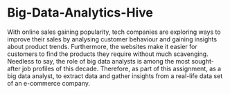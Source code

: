 # Big-Data-Analytics-Hive
With online sales gaining popularity, tech companies are exploring ways to improve their sales by analysing customer behaviour and gaining insights about product trends. Furthermore, the websites make it easier for customers to find the products they require without much scavenging. Needless to say, the role of big data analysts is among the most sought-after job profiles of this decade. Therefore, as part of this assignment, as a big data analyst, to extract data and gather insights from a real-life data set of an e-commerce company.
